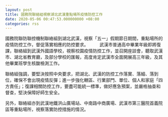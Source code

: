 ```yaml
---
layout: post
title: 國務院聯絡組視察湖北武漢重點場所疫情防控工作
date: 2020-05-06 00:47:53.000000000 +08:00
categories: rss
---
```


國務院聯防聯控機制聯絡組到湖北武漢，視察「五一」假期節日期間，重點場所的疫情防控工作，督促落實相應的防控要求。
 　　
武漢市普通高中畢業年級即將復課，聯絡組到武漢外國語學校，視察校園疫情防控工作，並召開座談會，聽取武漢市、湖北省教育廳，及部分學校的匯報，高度肯定武漢市全面開展高三年級，及其他畢業班學生核酸檢測工作。

聯絡組強調，要堅決按照中央要求，把湖北、武漢的防控工作落實、落細、落到位，確保不會出現疫情反彈；進一步強化轄區、行業部門、單位、個人和家庭「四方責任」；復課相關防控工作，要盡可能統一標準，做好應急預案，並嚴格抽查和督查，堅決保障好師生安全。 　　

另外，聯絡組亦到武漢地鐵洪山廣場站、中南路中商廣場、武漢市第三醫院首義院區等重點場所，視察落實防控措施的情況。
